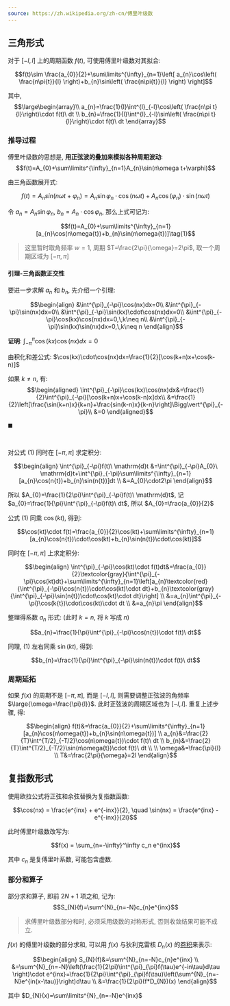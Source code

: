 ```yaml
---
source: https://zh.wikipedia.org/zh-cn/傅里叶级数
---
```


## 三角形式

对于 $[-l,l]$ 上的周期函数 $f(t)$, 可使用傅里叶级数对其拟合:

$$f(t)\sim \frac{a_{0}}{2}+\sum\limits^{\infty}_{n=1}\left[ a_{n}\cos\left( \frac{n\pi{t}}{l} \right)+b_{n}\sin\left( \frac{n\pi{t}}{l} \right) \right]$$

其中, $$\large\begin{array}\\
a_{n}=\frac{1}{l}\int^{l}_{-l}\cos\left( \frac{n\pi t}{l}\right)\cdot f(t)\ dt \\
b_{n}=\frac{1}{l}\int^{l}_{-l}\sin\left( \frac{n\pi t}{l}\right)\cdot f(t)\ dt
\end{array}$$


### 推导过程

傅里叶级数的思想是, **用正弦波的叠加来模拟各种周期波动**: $$f(t)=A_{0}+\sum\limits^{\infty}_{n=1}A_{n}\sin(n\omega t+\varphi)$$

由三角函数展开式:

$$f(t)=A_{n}sin(n\omega t+\varphi_{n})=A_{n}\sin\varphi_{n}\cdot\cos(n\omega{t})+A_{n}\cos(\varphi_{n})\cdot\sin(n\omega{t})$$

令 $a_{n}=A_{n}\sin\varphi_{n}$, $b_{n}=A_{n}\cdot\cos\varphi_{n}$, 那么上式可记为:

$$f(t)=A_{0}+\sum\limits^{\infty}_{n=1}[a_{n}\cos(n\omega{t})+b_{n}\sin(n\omega{t})]\tag{1}$$

> 这里暂时取角频率 $w=1$, 周期 $T=\frac{2\pi}{\omega}=2\pi$, 取一个周期区域为 $[-\pi,\pi]$

#### 引理-三角函数正交性

要进一步求解 $a_{n}$ 和 $b_{n}$, 先介绍一个引理: 

$$\begin{align}
&\int^{\pi}_{-\pi}\cos(nx)dx=0\\
&\int^{\pi}_{-\pi}\sin(nx)dx=0\\
&\int^{\pi}_{-\pi}\sin(kx)\cdot\cos(nx)dx=0\\
&\int^{\pi}_{-\pi}\cos(kx)\cos(nx)dx=0,\,k\neq n\\
&\int^{\pi}_{-\pi}\sin(kx)\sin(nx)dx=0,\,k\neq n
\end{align}$$

**证明**: $\int^{\pi}_{-\pi}\cos(kx)\cos(nx)dx=0$

由积化和差公式: $\cos(kx)\cdot\cos(nx)dx=\frac{1}{2}[\cos(k+n)x+\cos(k-n)]$

如果 $k\neq n$, 有: $$\begin{aligned}
\int^{\pi}_{-\pi}\cos(kx)\cos(nx)dx&=\frac{1}{2}\int^{\pi}_{-\pi}[\cos(k+n)x+\cos(k-n)x]dx\\
&=\frac{1}{2}\left[\frac{\sin(k+n)x}{k+n}+\frac{sin(k-n)x}{k-n}\right]\Bigg\vert^{\pi}_{-\pi}\\
&=0
\end{aligned}$$

$\blacksquare$

<br>

对公式 $(1)$ 同时在 $[-\pi,\pi]$ 求定积分:

$$\begin{align}
\int^{\pi}_{-\pi}f(t)\ \mathrm{d}t &=\int^{\pi}_{-\pi}A_{0}\ \mathrm{d}t+\int^{\pi}_{-\pi}\sum\limits^{\infty}_{n=1}[a_{n}\cos(n{t})+b_{n}\sin(n{t})]dt \\
&=A_{0}\cdot2\pi
\end{align}$$

所以 $A_{0}=\frac{1}{2\pi}\int^{\pi}_{-\pi}f(t)\ \mathrm{d}t$, 记 $a_{0}=\frac{1}{\pi}\int^{\pi}_{-\pi}f(t)\ dt$, 所以 $A_{0}=\frac{a_{0}}{2}$

公式 $(1)$ 同乘 $\cos(kt)$, 得到:

$$\cos(kt)\cdot f(t)=\frac{a_{0}}{2}\cos(kt)+\sum\limits^{\infty}_{n=1}[a_{n}\cos(n{t})\cdot\cos(kt)+b_{n}\sin(n{t})\cdot\cos(kt)]$$

同时在 $[-\pi,\pi]$ 上求定积分:

$$\begin{align}
\int^{\pi}_{-\pi}\cos(kt)\cdot f(t)dt&=\frac{a_{0}}{2}\textcolor{gray}{\int^{\pi}_{-\pi}\cos(kt)dt}+\sum\limits^{\infty}_{n=1}\left[a_{n}\textcolor{red}{\int^{\pi}_{-\pi}\cos(n{t})\cdot\cos(kt)\cdot dt}+b_{n}\textcolor{gray}{\int^{\pi}_{-\pi}\sin(n{t})\cdot\cos(kt)\cdot dt}\right] \\
&=a_{n}\int^{\pi}_{-\pi}\cos(k{t})\cdot\cos(kt)\cdot dt \\
&=a_{n}\pi
\end{align}$$

整理得系数 $a_{n}$ 形式: (此时 $k=n$, 将 $k$ 写成 $n$)

$$a_{n}=\frac{1}{\pi}\int^{\pi}_{-\pi}\cos(n{t})\cdot f(t)\ dt$$

同理, $(1)$ 左右同乘 $\sin(kt)$, 得到: 

$$b_{n}=\frac{1}{\pi}\int^{\pi}_{-\pi}\sin(n{t})\cdot f(t)\ dt$$

### 周期延拓

如果 $f(x)$ 的周期不是 $[-\pi,\pi]$, 而是 $[-l,l]$, 则需要调整正弦波的角频率 $\large{\omega=\frac{\pi}{l}}$. 此时正弦波的周期区域也为 $[-l,l]$. 重复上述步骤, 得: 

$$\begin{align}
f(t)&=\frac{a_{0}}{2}+\sum\limits^{\infty}_{n=1}[a_{n}\cos(n\omega{t})+b_{n}\sin(n\omega{t})] \\
a_{n}&=\frac{2}{T}\int^{T/2}_{-T/2}\cos(n\omega{t})\cdot f(t)\ dt \\
b_{n}&=\frac{2}{T}\int^{T/2}_{-T/2}\sin(n\omega{t})\cdot f(t)\ dt \\ \\
\omega&=\frac{\pi}{l} \\
T&=\frac{2\pi}{\omega}=2l
\end{align}$$

## 复指数形式

使用欧拉公式将正弦和余弦替换为复指数函数:

$$\cos(nx) = \frac{e^{inx} + e^{-inx}}{2}, \quad \sin(nx) = \frac{e^{inx} - e^{-inx}}{2i}$$

此时傅里叶级数改写为:

$$f(x) = \sum_{n=-\infty}^\infty c_n e^{inx}$$

其中 $c_{n}$ 是复傅里叶系数, 可能包含虚数.

### 部分和算子

部分求和算子, 即前 $2N+1$ 项之和, 记为: $$S_{N}(f)=\sum^{N}_{n=-N}c_{n}e^{inx}$$

> 求傅里叶级数部分和时, 必须采用级数的对称形式, 否则收敛结果可能不成立.

$f(x)$ 的傅里叶级数的部分求和, 可以用 $f(x)$ 与狄利克雷核 $D_{n}(x)$ 的[卷积](../../Information/信号与系统/卷积与相关.md)来表示:

$$\begin{align}
S_{N}(f)&=\sum^{N}_{n=-N}c_{n}e^{inx} \\
&=\sum^{N}_{n=-N}\left(\frac{1}{2\pi}\int^{\pi}_{\pi}f(\tau)e^{-in\tau}d\tau \right)\cdot e^{inx}=\frac{1}{2\pi}\int^{\pi}_{\pi}f(\tau)\left(\sum^{N}_{n=-N}e^{in(x-\tau)}\right)d\tau \\
&=\frac{1}{2\pi}(f*D_{N})(x)
\end{align}$$

其中 $D_{N}(x)=\sum\limits^{N}_{n=-N}e^{inx}$ 